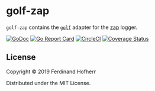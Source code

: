 # golf-zap

`golf-zap` contains the
[`golf`]((https://godoc.org/github.com/fhofherr/golf)) adapter for the
[zap](https://godoc.org/go.uber.org/zap) logger.

[![GoDoc](https://godoc.org/github.com/fhofherr/golf-zap?status.svg)](https://godoc.org/github.com/fhofherr/golf-zap)
[![Go Report Card](https://goreportcard.com/badge/github.com/fhofherr/golf-zap)](https://goreportcard.com/report/github.com/fhofherr/golf-zap)
[![CircleCI](https://circleci.com/gh/fhofherr/golf-zap.svg?style=svg)](https://circleci.com/gh/fhofherr/golf-zap)
[![Coverage Status](https://coveralls.io/repos/github/fhofherr/golf-zap/badge.svg?branch=master)](https://coveralls.io/github/fhofherr/golf-zap?branch=master)

## License

Copyright © 2019 Ferdinand Hofherr

Distributed under the MIT License.
